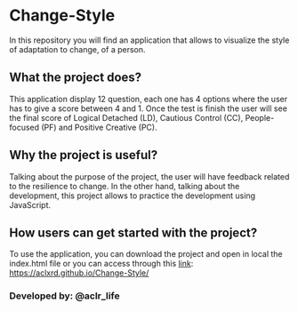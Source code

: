 # Change-Style
In this repository you will find an application that allows to visualize the style of adaptation to change, of a person.

## What the project does?
This application display 12 question, each one has 4 options where the user has to give a score between 4 and 1. Once the test is finish the user will see the final score of Logical Detached (LD), Cautious Control (CC), People-focused (PF) and Positive Creative (PC). 

## Why the project is useful?
Talking about the purpose of the project, the user will have feedback related to the resilience to change. In the other hand, talking about the development, this project allows to practice the development using JavaScript.

## How users can get started with the project?
To use the application, you can download the project and open in local the index.html file or you can access through this [link](https://aclxrd.github.io/Change-Style/): https://aclxrd.github.io/Change-Style/

### Developed by: @aclr_life
